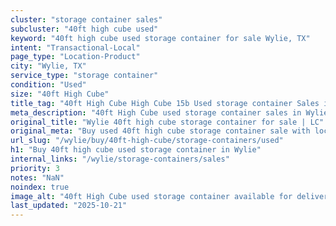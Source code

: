```yaml
---
cluster: "storage container sales"
subcluster: "40ft high cube used"
keyword: "40ft high cube used storage container for sale Wylie, TX"
intent: "Transactional-Local"
page_type: "Location-Product"
city: "Wylie, TX"
service_type: "storage container"
condition: "Used"
size: "40ft High Cube"
title_tag: "40ft High Cube High Cube 15b Used storage container Sales in Wylie | LC Container"
meta_description: "40ft High Cube used storage container sales in Wylie. High cube containers with extra height. Fast delivery, competitive pricing. Serving storage containers area. Quote ID: M8Z. Call (214) 524-4168 for your free quote today."
original_title: "Wylie 40ft high cube storage container for sale | LC"
original_meta: "Buy used 40ft high cube storage container sale with local delivery in Wylie, TX. LC Container — local Since 2003. Request a fast quote today."
url_slug: "/wylie/buy/40ft-high-cube/storage-containers/used"
h1: "Buy 40ft high cube used storage container in Wylie"
internal_links: "/wylie/storage-containers/sales"
priority: 3
notes: "NaN"
noindex: true
image_alt: "40ft High Cube used storage container available for delivery in Wylie"
last_updated: "2025-10-21"
---
```


<!-- TODO: Add unique city/inventory copy, images, and internal links here. -->
